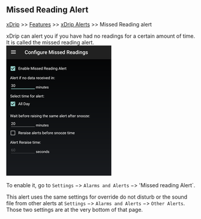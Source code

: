 ## Missed Reading Alert
[xDrip](../../README.md) >> [Features](../Features_page.md) >> [xDrip Alerts](../Alerts_page.md) >> Missed Reading alert  
  
xDrip can alert you if you have had no readings for a certain amount of time.  It is called the missed reading alert.  
![](./images/MissedReadingsAlert.png)  
  
To enable it, go to `Settings` &#8722;> `Alarms and Alerts` &#8722;> 'Missed reading Alert`.  
  
This alert uses the same settings for override do not disturb or the sound file from other alerts at `Settings` &#8722;> `Alarms and Alerts` &#8722;> `Other Alerts`.  Those two settings are at the very bottom of that page.   
  
